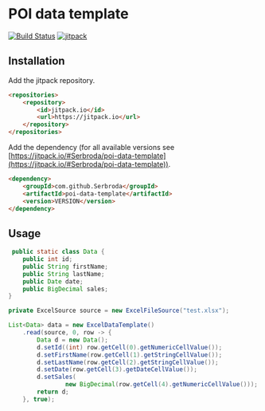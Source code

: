 POI data template
===========================

[![Build Status](https://travis-ci.org/Serbroda/poi-data-template.svg?branch=develop)](https://travis-ci.org/Serbroda/poi-data-template)
[![jitpack](https://jitpack.io/v/Serbroda/poi-data-template.svg)](https://jitpack.io/#Serbroda/poi-data-template)

Installation
------

Add the jitpack repository.

```html
<repositories>
    <repository>
        <id>jitpack.io</id>
        <url>https://jitpack.io</url>
    </repository>
</repositories>
```

Add the dependency (for all available versions see [https://jitpack.io/#Serbroda/poi-data-template](https://jitpack.io/#Serbroda/poi-data-template)).

```html
<dependency>
    <groupId>com.github.Serbroda</groupId>
    <artifactId>poi-data-template</artifactId>
    <version>VERSION</version>
</dependency>
```

Usage
------

```java
 public static class Data {
    public int id;
    public String firstName;
    public String lastName;
    public Date date;
    public BigDecimal sales;
}

private ExcelSource source = new ExcelFileSource("test.xlsx");

List<Data> data = new ExcelDataTemplate()
    .read(source, 0, row -> {
        Data d = new Data();
        d.setId((int) row.getCell(0).getNumericCellValue());
        d.setFirstName(row.getCell(1).getStringCellValue());
        d.setLastName(row.getCell(2).getStringCellValue());
        d.setDate(row.getCell(3).getDateCellValue());
        d.setSales(
                new BigDecimal(row.getCell(4).getNumericCellValue()));
        return d;
    }, true);

```
